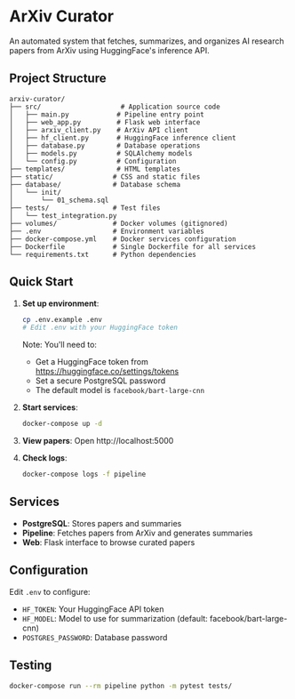 # ArXiv Curator

An automated system that fetches, summarizes, and organizes AI research papers from ArXiv using HuggingFace's inference API.

## Project Structure

```
arxiv-curator/
├── src/                    # Application source code
│   ├── main.py            # Pipeline entry point
│   ├── web_app.py         # Flask web interface
│   ├── arxiv_client.py    # ArXiv API client
│   ├── hf_client.py       # HuggingFace inference client
│   ├── database.py        # Database operations
│   ├── models.py          # SQLAlchemy models
│   └── config.py          # Configuration
├── templates/             # HTML templates
├── static/               # CSS and static files
├── database/             # Database schema
│   └── init/
│       └── 01_schema.sql
├── tests/                # Test files
│   └── test_integration.py
├── volumes/              # Docker volumes (gitignored)
├── .env                  # Environment variables
├── docker-compose.yml    # Docker services configuration
├── Dockerfile            # Single Dockerfile for all services
└── requirements.txt      # Python dependencies
```

## Quick Start

1. **Set up environment**:
   ```bash
   cp .env.example .env
   # Edit .env with your HuggingFace token
   ```
   
   Note: You'll need to:
   - Get a HuggingFace token from https://huggingface.co/settings/tokens
   - Set a secure PostgreSQL password
   - The default model is `facebook/bart-large-cnn`

2. **Start services**:
   ```bash
   docker-compose up -d
   ```

3. **View papers**:
   Open http://localhost:5000

4. **Check logs**:
   ```bash
   docker-compose logs -f pipeline
   ```

## Services

- **PostgreSQL**: Stores papers and summaries
- **Pipeline**: Fetches papers from ArXiv and generates summaries
- **Web**: Flask interface to browse curated papers

## Configuration

Edit `.env` to configure:
- `HF_TOKEN`: Your HuggingFace API token
- `HF_MODEL`: Model to use for summarization (default: facebook/bart-large-cnn)
- `POSTGRES_PASSWORD`: Database password

## Testing

```bash
docker-compose run --rm pipeline python -m pytest tests/
```
